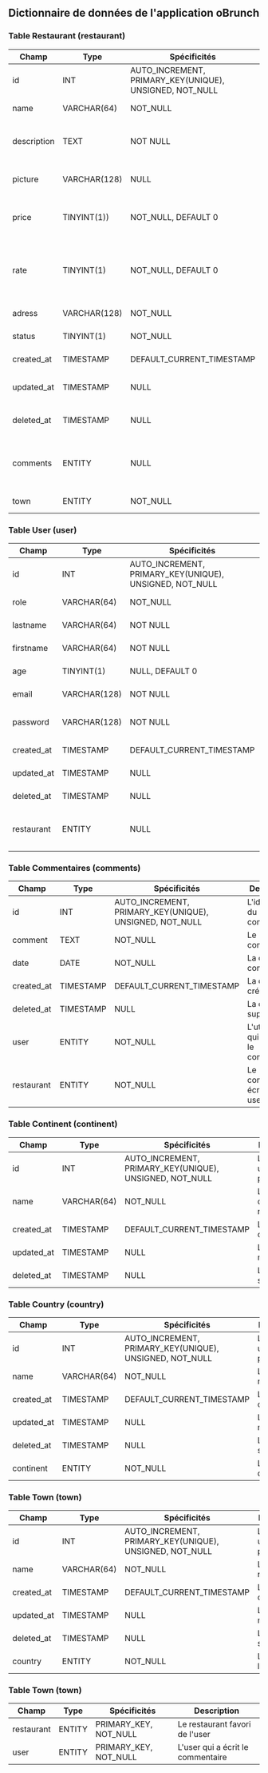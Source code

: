 ## Dictionnaire de données de l'application oBrunch

### Table Restaurant (restaurant)

|Champ|Type|Spécificités|Description|
|-|-|-|-|
|id|INT|AUTO_INCREMENT, PRIMARY_KEY(UNIQUE), <br />UNSIGNED, NOT_NULL|L'identifiant unique du produit|
|name|VARCHAR(64)|NOT_NULL|Le nom du restaurant|
|description|TEXT|NOT NULL|La description du restaurant|
|picture|VARCHAR(128)|NULL|l'URL de l'image du produit|
|price|TINYINT(1))|NOT_NULL, DEFAULT 0|Le niveau de tarification du restaurant|
|rate|TINYINT(1)|NOT_NULL, DEFAULT 0|L'avis des utilisateurs sur le produit (valeur de 1 a 5)|
|adress| VARCHAR(128)|NOT_NULL|L'adresse du restaurant|
|status| TINYINT(1)|NOT_NULL|Le status du restaurant|
|created_at|TIMESTAMP|DEFAULT_CURRENT_TIMESTAMP|La date de création|
|updated_at|TIMESTAMP|NULL|La date de la dernière mise a jour|
|deleted_at|TIMESTAMP|NULL|La date de la dernière mise a jour|
|comments|ENTITY| NULL| Le commentaire rattaché à un restaurant |
|town| ENTITY | NOT_NULL| La ville du restaurant |

### Table User (user)

|Champ|Type|Spécificités|Description|
|-|-|-|-|
|id|INT|AUTO_INCREMENT, PRIMARY_KEY(UNIQUE), <br />UNSIGNED, NOT_NULL |L'identifiant de l'utilisateur|
|role|VARCHAR(64)|NOT_NULL |Le rôle de l'utilisateur|
|lastname|VARCHAR(64)|NOT NULL |Nom de l'utilisateur|
|firstname|VARCHAR(64)|NOT NULL |Prénom de l'utilisateur|
|age|TINYINT(1)|NULL, DEFAULT 0 | Age de l'utilisateur|
|email|VARCHAR(128)|NOT NULL |Email de l'utilisateur|
|password|VARCHAR(128)|NOT NULL |Mot de passe de l'utilisateur|
|created_at|TIMESTAMP|DEFAULT_CURRENT_TIMESTAMP |La date de création|
|updated_at|TIMESTAMP |NULL |La date de modification|
|deleted_at|TIMESTAMP |NULL |La date de suppression|
|restaurant| ENTITY | NULL| Le restaurant favori de l'user|


### Table Commentaires (comments)

|Champ|Type|Spécificités|Description|
|-|-|-|-|
| id | INT  | AUTO_INCREMENT, PRIMARY_KEY(UNIQUE), <br />UNSIGNED, NOT_NULL | L'identifiant du commentaire |
| comment | TEXT | NOT_NULL | Le commentaire |
| date | DATE | NOT_NULL| La date du commentaire |
| created_at| TIMESTAMP | DEFAULT_CURRENT_TIMESTAMP | La date de création |
| deleted_at| TIMESTAMP | NULL | La date de suppression |
| user | ENTITY | NOT_NULL |L'utilisateur qui a posté le commentaire|
|restaurant| ENTITY | NOT_NULL| Le commentaire écrit par un user |


### Table Continent (continent)

|Champ|Type|Spécificités|Description|
|-|-|-|-|
|id|INT|AUTO_INCREMENT, PRIMARY_KEY(UNIQUE), <br />UNSIGNED, NOT_NULL|L'identifiant unique du produit|
|name|VARCHAR(64)|NOT_NULL|Le continent du restaurant|
|created_at|TIMESTAMP|DEFAULT_CURRENT_TIMESTAMP |La date de création|
|updated_at|TIMESTAMP |NULL |La date de modification|
|deleted_at|TIMESTAMP |NULL |La date de suppression|

### Table Country (country)

|Champ|Type|Spécificités|Description|
|-|-|-|-|
|id|INT|AUTO_INCREMENT, PRIMARY_KEY(UNIQUE), <br />UNSIGNED, NOT_NULL|L'identifiant unique du produit|
|name|VARCHAR(64)|NOT_NULL|Le pays du restaurant|
|created_at|TIMESTAMP|DEFAULT_CURRENT_TIMESTAMP |La date de création|
|updated_at|TIMESTAMP |NULL |La date de modification|
|deleted_at|TIMESTAMP |NULL |La date de suppression|
|continent| ENTITY | NOT_NULL |Le continent du pays|

### Table Town (town)

|Champ|Type|Spécificités|Description|
|-|-|-|-|
|id|INT|AUTO_INCREMENT, PRIMARY_KEY(UNIQUE), <br />UNSIGNED, NOT_NULL|L'identifiant unique du produit|
|name|VARCHAR(64)|NOT_NULL|La ville du restaurant|
|created_at|TIMESTAMP|DEFAULT_CURRENT_TIMESTAMP |La date de création|
|updated_at|TIMESTAMP |NULL |La date de modification|
|deleted_at|TIMESTAMP |NULL |La date de suppression|
|country| ENTITY | NOT_NULL| Le pays de la ville |

### Table Town (town)

|Champ|Type|Spécificités|Description|
|-|-|-|-|
| restaurant| ENTITY | PRIMARY_KEY, NOT_NULL| Le restaurant favori de l'user|
| user | ENTITY | PRIMARY_KEY, NOT_NULL |L'user qui a écrit le commentaire|


